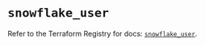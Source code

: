 # `snowflake_user`

Refer to the Terraform Registry for docs: [`snowflake_user`](https://registry.terraform.io/providers/snowflake-labs/snowflake/0.89.0/docs/resources/user).
